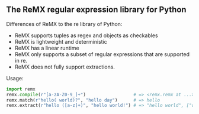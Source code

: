 ## The ReMX regular expression library for Python

Differences of ReMX to the re library of Python:
 - ReMX supports tuples as regex and objects as checkables
 - ReMX is lightweight and deterministic
 - ReMX has a linear runtime
 - ReMX only supports a subset of regular
   expressions that are supported in re.
 - ReMX does not fully support extractions.

Usage:

```python
import remx
remx.compile(r"[a-zA-Z0-9_]+")                  # => <remx.remx at ...>
remx.match(r"hello( world)?", "hello day")      # => hello
remx.extract(r"hello ([a-z]+)", "hello world!") # => "hello world", ["world"]
```
